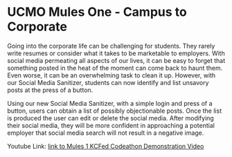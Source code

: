 # UCMO Mules One - Campus to Corporate

 Going into the corporate life can be challenging for students. They rarely write resumes or consider what it takes to be marketable to employers. With social media permeating all aspects of our lives, it can be easy to forget that something posted in the heat of the moment can come back to haunt them. Even worse, it can be an overwhelming task to clean it up. However, with our Social Media Sanitizer, students can now identify and list unsavory posts at the press of a button. 

Using our new Social Media Sanitizer, with a simple login and press of a button, users can obtain a list of possibly objectionable posts. Once the list is produced the user can edit or delete the social media. After modifying their social media, they will be more confident in approaching a potential employer that social media search will not result in a negative image.

Youtube Link:
[link to Mules 1 KCFed Codeathon Demonstration Video](https://www.youtube.com/watch?v=eQMAcw64jPk&feature=youtu.be)
